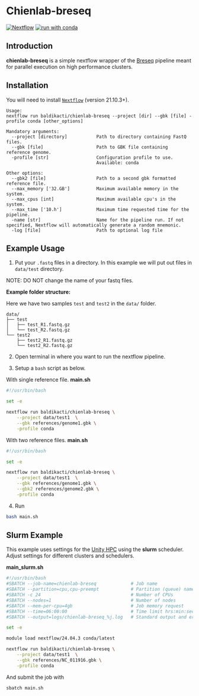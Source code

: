 # Chienlab-breseq

[![Nextflow](https://img.shields.io/badge/nextflow%20DSL2-%E2%89%A521.10.3-23aa62.svg?labelColor=000000)](https://www.nextflow.io/)
[![run with conda](http://img.shields.io/badge/run%20with-conda-3EB049?labelColor=000000&logo=anaconda)](https://docs.conda.io/en/latest/)

## Introduction

**chienlab-breseq** is a simple nextflow wrapper of the [Breseq](https://github.com/barricklab/breseq) pipeline meant for parallel execution on high performance clusters. 


## Installation

You will need to install [`Nextflow`](https://www.nextflow.io/) (version 21.10.3+).

```
Usage:
nextflow run baldikacti/chienlab-breseq --project [dir] --gbk [file] -profile conda [other_options]

Mandatory arguments:
  --project [directory]           Path to directory containing FastQ files.
  --gbk [file]                    Path to GBK file containing reference genome.
  -profile [str]                  Configuration profile to use.
                                  Available: conda

Other options:
  --gbk2 [file]                   Path to a second gbk formatted reference file.
  --max_memory ['32.GB']          Maximum available memory in the system.
  --max_cpus [int]                Maximum available cpu's in the system.
  --max_time ['10.h']             Maximum time requested time for the pipeline.
  -name [str]                     Name for the pipeline run. If not specified, Nextflow will automatically generate a random mnemonic.
  -log [file]                     Path to optional log file
```

## Example Usage

1. Put your `.fastq` files in a directory. In this example we will put out files in `data/test` directory.

NOTE: DO NOT change the name of your fastq files.

**Example folder structure:**

Here we have two samples `test` and `test2` in the `data/` folder.

```
data/
├── test
│   ├── test_R1.fastq.gz
│   └── test_R2.fastq.gz
└── test2
    ├── test2_R1.fastq.gz
    └── test2_R2.fastq.gz
```

2. Open terminal in where you want to run the nextflow pipeline.

3. Setup a `bash` script as below. 

With single reference file.
**main.sh**
```bash
#!/usr/bin/bash

set -e 

nextflow run baldikacti/chienlab-breseq \
    --project data/test1  \
    --gbk references/genome1.gbk \
    -profile conda
```

With two reference files.
**main.sh**
```bash
#!/usr/bin/bash

set -e 

nextflow run baldikacti/chienlab-breseq \
    --project data/test1  \
    --gbk references/genome1.gbk \
    --gbk2 references/genome2.gbk \
    -profile conda
```

4. Run

```bash
bash main.sh
```

## Slurm Example

This example uses settings for the [Unity HPC](https://unity.rc.umass.edu/) using the **slurm** scheduler. Adjust settings for different clusters and schedulers.

**main_slurm.sh**
```bash
#!/usr/bin/bash
#SBATCH --job-name=chienlab-breseq             # Job name
#SBATCH --partition=cpu,cpu-preempt            # Partition (queue) name
#SBATCH -c 24                                  # Number of CPUs
#SBATCH --nodes=1                              # Number of nodes
#SBATCH --mem-per-cpu=4gb                      # Job memory request
#SBATCH --time=06:00:00                        # Time limit hrs:min:sec
#SBATCH --output=logs/chienlab-breseq_%j.log   # Standard output and error log

set -e

module load nextflow/24.04.3 conda/latest

nextflow run baldikacti/chienlab-breseq \
    --project data/test1  \
    --gbk references/NC_011916.gbk \
    -profile conda
```

And submit the job with
```bash
sbatch main.sh
```